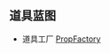 ## 道具蓝图

* 道具工厂 [PropFactory](https://bitbucket.org/carla-simulator/carla-content/src/master/Blueprints/Props/PropFactory.uasset)

